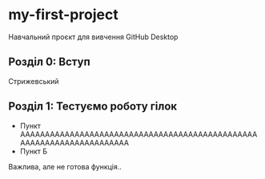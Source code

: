 # my-first-project
Навчальний проєкт для вивчення GitHub Desktop

 ## Розділ 0: Вступ
 
Стрижевський

## Розділ 1: Тестуємо роботу гілок
*   Пункт АААААААААААААААААААААААААААААААААААААААААААААААААААААААААААААААААААААА
*   Пункт Б

Важлива, але не готова функція.. 
